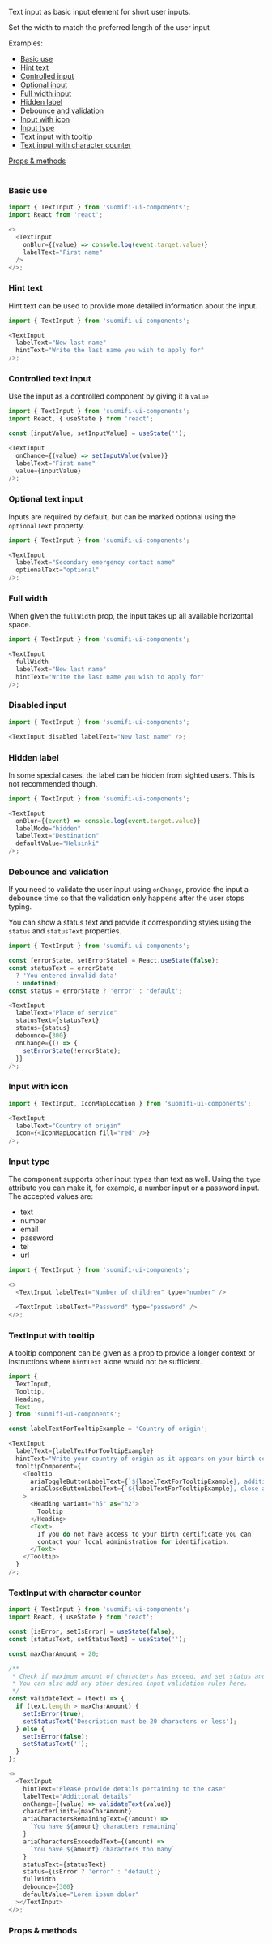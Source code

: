 Text input as basic input element for short user inputs.

Set the width to match the preferred length of the user input

Examples:

- [Basic use](/#/Components/TextInput?id=basic-use)
- [Hint text](/#/Components/TextInput?id=hint-text)
- [Controlled input](/#/Components/TextInput?id=controlled-input)
- [Optional input](/#/Components/TextInput?id=optional-input)
- [Full width input](/#/Components/TextInput?id=full-width-input)
- [Hidden label](/#/Components/TextInput?id=hidden-label)
- [Debounce and validation](/#/Components/TextInput?id=debounce-and-validation)
- [Input with icon](/#/Components/TextInput?id=input-with-icon)
- [Input type](/#/Components/TextInput?id=input-type)
- [Text input with tooltip](/#/Components/TextInput?id=textinput-with-tooltip)
- [Text input with character counter](/#/Components/TextInput?id=textinput-with-character-counter)

<div style="margin-bottom: 40px">
  <a href="/#/Components/TextInput?id=props--methods">Props & methods</a>
</div>

### Basic use

```js
import { TextInput } from 'suomifi-ui-components';
import React from 'react';

<>
  <TextInput
    onBlur={(value) => console.log(event.target.value)}
    labelText="First name"
  />
</>;
```

### Hint text

Hint text can be used to provide more detailed information about the input.

```js
import { TextInput } from 'suomifi-ui-components';

<TextInput
  labelText="New last name"
  hintText="Write the last name you wish to apply for"
/>;
```

### Controlled text input

Use the input as a controlled component by giving it a `value`

```js
import { TextInput } from 'suomifi-ui-components';
import React, { useState } from 'react';

const [inputValue, setInputValue] = useState('');

<TextInput
  onChange={(value) => setInputValue(value)}
  labelText="First name"
  value={inputValue}
/>;
```

### Optional text input

Inputs are required by default, but can be marked optional using the `optionalText` property.

```js
import { TextInput } from 'suomifi-ui-components';

<TextInput
  labelText="Secondary emergency contact name"
  optionalText="optional"
/>;
```

### Full width

When given the `fullWidth` prop, the input takes up all available horizontal space.

```js
import { TextInput } from 'suomifi-ui-components';

<TextInput
  fullWidth
  labelText="New last name"
  hintText="Write the last name you wish to apply for"
/>;
```

### Disabled input

```js
import { TextInput } from 'suomifi-ui-components';

<TextInput disabled labelText="New last name" />;
```

### Hidden label

In some special cases, the label can be hidden from sighted users. This is not recommended though.

```js
import { TextInput } from 'suomifi-ui-components';

<TextInput
  onBlur={(event) => console.log(event.target.value)}
  labelMode="hidden"
  labelText="Destination"
  defaultValue="Helsinki"
/>;
```

### Debounce and validation

If you need to validate the user input using `onChange`, provide the input a debounce time so that the validation only happens after the user stops typing.

You can show a status text and provide it corresponding styles using the `status` and `statusText` properties.

```js
import { TextInput } from 'suomifi-ui-components';

const [errorState, setErrorState] = React.useState(false);
const statusText = errorState
  ? 'You entered invalid data'
  : undefined;
const status = errorState ? 'error' : 'default';

<TextInput
  labelText="Place of service"
  statusText={statusText}
  status={status}
  debounce={300}
  onChange={() => {
    setErrorState(!errorState);
  }}
/>;
```

### Input with icon

```js
import { TextInput, IconMapLocation } from 'suomifi-ui-components';

<TextInput
  labelText="Country of origin"
  icon={<IconMapLocation fill="red" />}
/>;
```

### Input type

The component supports other input types than text as well. Using the `type` attribute you can make it, for example, a number input or a password input. The accepted values are:

- text
- number
- email
- password
- tel
- url

```js
import { TextInput } from 'suomifi-ui-components';

<>
  <TextInput labelText="Number of children" type="number" />

  <TextInput labelText="Password" type="password" />
</>;
```

### TextInput with tooltip

A tooltip component can be given as a prop to provide a longer context or instructions where `hintText` alone would not be sufficient.

```js
import {
  TextInput,
  Tooltip,
  Heading,
  Text
} from 'suomifi-ui-components';

const labelTextForTooltipExample = 'Country of origin';

<TextInput
  labelText={labelTextForTooltipExample}
  hintText="Write your country of origin as it appears on your birth certificate"
  tooltipComponent={
    <Tooltip
      ariaToggleButtonLabelText={`${labelTextForTooltipExample}, additional information`}
      ariaCloseButtonLabelText={`${labelTextForTooltipExample}, close additional information`}
    >
      <Heading variant="h5" as="h2">
        Tooltip
      </Heading>
      <Text>
        If you do not have access to your birth certificate you can
        contact your local administration for identification.
      </Text>
    </Tooltip>
  }
/>;
```

### TextInput with character counter

```js
import { TextInput } from 'suomifi-ui-components';
import React, { useState } from 'react';

const [isError, setIsError] = useState(false);
const [statusText, setStatusText] = useState('');

const maxCharAmount = 20;

/**
 * Check if maximum amount of characters has exceed, and set status and statusText accordingly.
 * You can also add any other desired input validation rules here.
 */
const validateText = (text) => {
  if (text.length > maxCharAmount) {
    setIsError(true);
    setStatusText('Description must be 20 characters or less');
  } else {
    setIsError(false);
    setStatusText('');
  }
};

<>
  <TextInput
    hintText="Please provide details pertaining to the case"
    labelText="Additional details"
    onChange={(value) => validateText(value)}
    characterLimit={maxCharAmount}
    ariaCharactersRemainingText={(amount) =>
      `You have ${amount} characters remaining`
    }
    ariaCharactersExceededText={(amount) =>
      `You have ${amount} characters too many`
    }
    statusText={statusText}
    status={isError ? 'error' : 'default'}
    fullWidth
    debounce={300}
    defaultValue="Lorem ipsum dolor"
  ></TextInput>
</>;
```

### Props & methods
